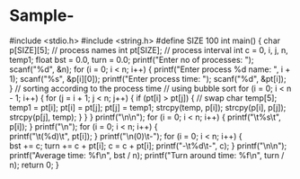 # Sample-
#include <stdio.h>
#include <string.h>
#define SIZE 100
int main() 
{
    char p[SIZE][5]; // process names
    int pt[SIZE]; // process interval
    int c = 0, i, j, n, temp1;
    float bst = 0.0, turn = 0.0;
    printf("Enter no of processes: ");
    scanf("%d", &n);
    for (i = 0; i < n; i++) 
    {
        printf("Enter process %d name: ", i + 1);
        scanf("%s", &p[i][0]);
        printf("Enter process time: ");
        scanf("%d", &pt[i]);    
    }
    // sorting according to the process time
    // using bubble sort
    for (i = 0; i < n - 1; i++) 
    {
        for (j = i + 1; j < n; j++)
        {
            if (pt[i] > pt[j]) 
            {
                // swap
                char temp[5];
                temp1 = pt[i];
                pt[i] = pt[j];
                pt[j] = temp1;
                strcpy(temp, p[i]);
                strcpy(p[i], p[j]);
                strcpy(p[j], temp);
            }
        }
    }
    printf("\n\n");
    for (i = 0; i < n; i++) 
    {
        printf("\t%s\t", p[i]);
    }
    printf("\n");
    for (i = 0; i < n; i++) 
    {   
        printf("\t(%d)\t", pt[i]);
    }
    printf("\n(0)\t-");
    for (i = 0; i < n; i++) 
    {       
        bst += c;
        turn += c + pt[i];
        c = c + pt[i];
        printf("-\t%d\t-", c);
    }
    printf("\n\n");
    printf("Average time: %f\n", bst / n);
    printf("Turn around time: %f\n", turn / n);
    return 0;
}
